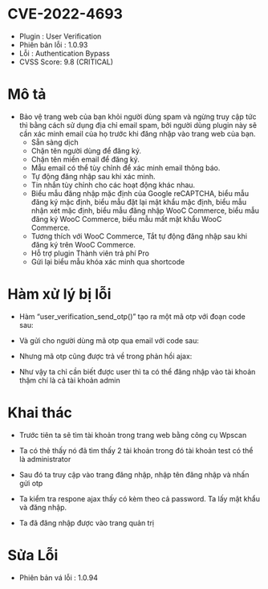 # CVE-2022-4693

- Plugin : User Verification
- Phiên bản lỗi : 1.0.93
- Lỗi : Authentication Bypass
- CVSS Score: 9.8 (CRITICAL)

# Mô tả

- Bảo vệ trang web của bạn khỏi người dùng spam và ngừng truy cập tức thì bằng cách sử dụng địa chỉ email spam, bởi người dùng plugin này sẽ cần xác minh email của họ trước khi đăng nhập vào trang web của bạn.
  - Sẵn sàng dịch
  - Chặn tên người dùng để đăng ký.
  - Chặn tên miền email để đăng ký.
  - Mẫu email có thể tùy chỉnh để xác minh email thông báo.
  - Tự động đăng nhập sau khi xác minh.
  - Tin nhắn tùy chỉnh cho các hoạt động khác nhau.
  - Biểu mẫu đăng nhập mặc định của Google reCAPTCHA, biểu mẫu đăng ký mặc định, biểu mẫu đặt lại mật khẩu mặc định, biểu mẫu nhận xét mặc định, biểu mẫu đăng nhập WooC Commerce, biểu mẫu đăng ký WooC Commerce, biểu mẫu mất mật khẩu WooC Commerce.
  - Tương thích với WooC Commerce, Tắt tự động đăng nhập sau khi đăng ký trên WooC Commerce.
  - Hỗ trợ plugin Thành viên trả phí Pro
  - Gửi lại biểu mẫu khóa xác minh qua shortcode

# Hàm xử lý bị lỗi

- Hàm “user_verification_send_otp()” tạo ra một mã otp với đoạn code sau:

- Và gửi cho người dùng mã otp qua email với code sau:

- Nhưng mã otp cũng được trả về trong phản hồi ajax:

- Như vậy ta chỉ cần biết được user thì ta có thể đăng nhập vào tài khoản thậm chí là cả tài khoản admin

# Khai thác

- Trước tiên ta sẽ tìm tài khoản trong trang web bằng công cụ Wpscan

- Ta có thẻ thấy nó đã tìm thấy 2 tài khoản trong đó tài khoản test có thể là administrator
- Sau đó ta truy cập vào trang đăng nhập, nhập tên đăng nhập và nhấn gửi otp

- Ta kiểm tra respone ajax thấy có kèm theo cả password. Ta lấy mật khẩu và đăng nhập.

- Ta đã đăng nhập được vào trang quản trị

# Sửa Lỗi

- Phiên bản vá lỗi : 1.0.94
